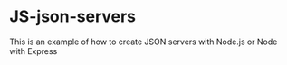 # JS-json-servers
This is an example of how to create JSON servers with Node.js or Node with Express
